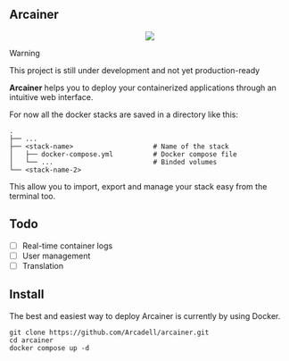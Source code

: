 ## Arcainer
<p align="center">
  <img src="https://github.com/user-attachments/assets/d0c3c800-97de-4bf1-b24e-a3e79bf46233" />
</p>

> [!WARNING]
> This project is still under development and not yet production-ready

**Arcainer** helps you to deploy your containerized applications through an intuitive web interface.

For now all the docker stacks are saved in a directory like this:

    .
    ├── ...
    ├── <stack-name>                    # Name of the stack
    │   ├── docker-compose.yml          # Docker compose file
    │   └── ...                         # Binded volumes
    └── <stack-name-2>

This allow you to import, export and manage your stack easy from the terminal too.

## Todo

- [ ] Real-time container logs
- [ ] User management
- [ ] Translation

## Install

The best and easiest way to deploy Arcainer is currently by using Docker.

```
git clone https://github.com/Arcadell/arcainer.git
cd arcainer
docker compose up -d
```

